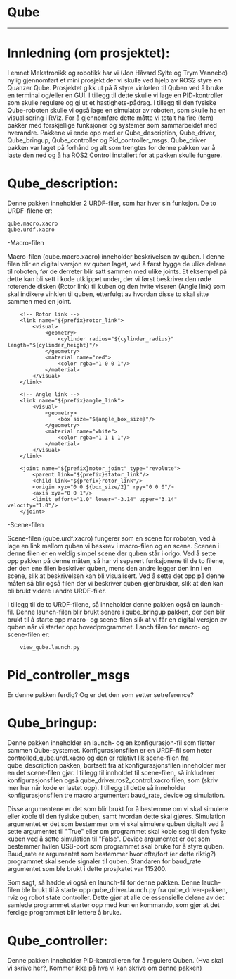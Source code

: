 # Qube
-----
# Innledning (om prosjektet):
I emnet Mekatronikk og robotikk har vi (Jon Håvard Sylte og Trym Vannebo) nylig gjennomført et mini prosjekt der vi skulle ved hjelp av ROS2 styre en Quanzer Qube. 
Prosjektet gikk ut på å styre vinkelen til Quben ved å bruke en terminal og/eller en GUI. I tillegg til dette skulle vi lage en PID-kontroller som skulle regulere og gi ut et hastighets-pådrag. I tillegg til den fysiske Qube-roboten skulle vi også lage en simulator av roboten, som skulle ha en visualisering i RViz. For å gjennomføre dette måtte vi totalt ha fire (fem) pakker med forskjellige funksjoner og systemer som sammarbeidet med hverandre. Pakkene vi ende opp med er Qube_description, Qube_driver, Qube_bringup, Qube_controller og Pid_controller_msgs. Qube_driver pakken var laget på forhånd og alt som trengtes for denne pakken var å laste den ned og å ha ROS2 Control installert for at pakken skulle fungere.

# Qube_description:
Denne pakken inneholder 2 URDF-filer, som har hver sin funksjon. De to URDF-filene er: 

    qube.macro.xacro
    qube.urdf.xacro
-Macro-filen

Macro-filen (qube.macro.xacro) inneholder beskrivelsen av quben. I denne filen blir en digital versjon av quben laget, ved å først bygge de ulike delene til roboten, før de derreter blir satt sammen med ulike joints. Et eksempel på dette kan bli sett i kode utklippet under, der vi først beskriver den røde roterende disken (Rotor link) til kuben og den hvite viseren (Angle link) som skal indikere vinklen til quben, etterfulgt av hvordan disse to skal sitte sammen med en joint.

        <!-- Rotor link -->
        <link name="${prefix}rotor_link">
            <visual>
                <geometry>
                    <cylinder radius="${cylinder_radius}" length="${cylinder_height}"/>
                </geometry>
                <material name="red">
                    <color rgba="1 0 0 1"/>
                </material>
            </visual>
        </link>
        
        <!-- Angle link -->
        <link name="${prefix}angle_link">
            <visual>
                <geometry>
                    <box size="${angle_box_size}"/>
                </geometry>
                <material name="white">
                    <color rgba="1 1 1 1"/>
                </material>
            </visual>
        </link>

        <joint name="${prefix}motor_joint" type="revolute">
            <parent link="${prefix}stator_link"/>
            <child link="${prefix}rotor_link"/>
            <origin xyz="0 0 ${box_size/2}" rpy="0 0 0"/>
            <axis xyz="0 0 1"/>
            <limit effort="1.0" lower="-3.14" upper="3.14" velocity="1.0"/>
        </joint>

-Scene-filen

Scene-filen (qube.urdf.xacro) fungerer som en scene for roboten, ved å lage en link mellom quben vi beskrev i macro-filen og en scene. Scenen i denne filen er en veldig simpel scene der quben står i origo. Ved å sette opp pakken på denne måten, så har vi separert funksjonene til de to filene, der den ene filen beskriver quben, mens den andre legger den inn i en scene, slik at beskrivelsen kan bli visualisert. Ved å sette det opp på denne måten så blir også filen der vi beskriver quben gjenbrukbar, slik at den kan bli brukt videre i andre URDF-filer.

I tillegg til de to URDF-filene, så inneholder denne pakken også en launch-fil. Denne launch-filen blir brukt senere i qube_bringup pakken, der den blir brukt til å starte opp macro- og scene-filen slik at vi får en digital versjon av quben når vi starter opp hovedprogrammet. Lanch filen for macro- og scene-filen er:

        view_qube.launch.py

# Pid_controller_msgs
Er denne pakken ferdig? Og er det den som setter setreference?

# Qube_bringup:
Denne pakken inneholder en launch- og en konfigurasjon-fil som fletter sammen Qube-systemet. Konfigurasjonsfilen er en URDF-fil som heter controlled_qube.urdf.xacro og den er relativt lik scene-filen fra qube_description pakken, bortsett fra at konfigurasjonsfilen inneholder mer en det scene-filen gjør. I tillegg til innholdet til scene-filen, så inkluderer konfigurasjonsfilen også qube_driver.ros2_control.xacro filen, som (skriv mer her når kode er lastet opp). 
I tillegg til dette så inneholder konfigurasjonsfilen tre macro argumenter: baud_rate, device og simulation. 

Disse argumentene er det som blir brukt for å bestemme om vi skal simulere eller koble til den fysiske quben, samt hvordan dette skal gjøres. Simulation argumentet er det som bestemmer om vi skal simulere quben digitalt ved å sette argumentet til "True" eller om programmet skal koble seg til den fyske kuben ved å sette simulation til "False". Device argumentet er det som bestemmer hvilen USB-port som programmet skal bruke for å styre quben. Baud_rate er argumentet som bestemmer hvor ofte/fort (er dette riktig?) programmet skal sende signaler til quben. Standaren for baud_rate argumentet som ble brukt i dette prosjketet var 115200.

Som sagt, så hadde vi også en launch-fil for denne pakken. Denne lauch-filen ble brukt til å starte opp qube_driver.launch.py fra qube_driver-pakken, rviz og robot state controller. Dette gjør at alle de essensielle delene av det samlede programmet starter opp med kun en kommando, som gjør at det ferdige programmet blir lettere å bruke.

# Qube_controller:
Denne pakken inneholder PID-kontrolleren for å regulere Quben. (Hva skal vi skrive her?, Kommer ikke på hva vi kan skrive om denne pakken) 
